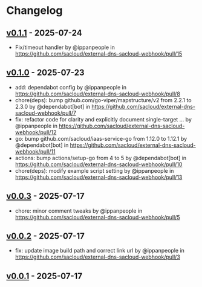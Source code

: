 # Changelog

## [v0.1.1](https://github.com/sacloud/external-dns-sacloud-webhook/compare/v0.1.0...v0.1.1) - 2025-07-24
- Fix/timeout handler by @ippanpeople in https://github.com/sacloud/external-dns-sacloud-webhook/pull/15

## [v0.1.0](https://github.com/sacloud/external-dns-sacloud-webhook/compare/v0.0.3...v0.1.0) - 2025-07-23
- add: dependabot config by @ippanpeople in https://github.com/sacloud/external-dns-sacloud-webhook/pull/8
- chore(deps): bump github.com/go-viper/mapstructure/v2 from 2.2.1 to 2.3.0 by @dependabot[bot] in https://github.com/sacloud/external-dns-sacloud-webhook/pull/7
- fix: refactor code for clarity and explicitly document single-target … by @ippanpeople in https://github.com/sacloud/external-dns-sacloud-webhook/pull/12
- go: bump github.com/sacloud/iaas-service-go from 1.12.0 to 1.12.1 by @dependabot[bot] in https://github.com/sacloud/external-dns-sacloud-webhook/pull/11
- actions: bump actions/setup-go from 4 to 5 by @dependabot[bot] in https://github.com/sacloud/external-dns-sacloud-webhook/pull/10
- chore(deps): modify example script setting by @ippanpeople in https://github.com/sacloud/external-dns-sacloud-webhook/pull/13

## [v0.0.3](https://github.com/sacloud/external-dns-sacloud-webhook/compare/v0.0.2...v0.0.3) - 2025-07-17
- chore: minor comment tweaks by @ippanpeople in https://github.com/sacloud/external-dns-sacloud-webhook/pull/5

## [v0.0.2](https://github.com/sacloud/external-dns-sacloud-webhook/compare/v0.0.1...v0.0.2) - 2025-07-17
- fix: update image build path and correct link url by @ippanpeople in https://github.com/sacloud/external-dns-sacloud-webhook/pull/3

## [v0.0.1](https://github.com/sacloud/external-dns-sacloud-webhook/commits/v0.0.1) - 2025-07-17
